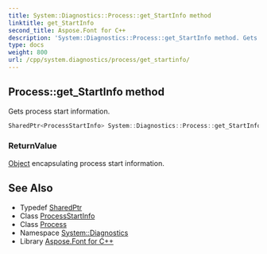 ```yaml
---
title: System::Diagnostics::Process::get_StartInfo method
linktitle: get_StartInfo
second_title: Aspose.Font for C++
description: 'System::Diagnostics::Process::get_StartInfo method. Gets process start information in C++.'
type: docs
weight: 800
url: /cpp/system.diagnostics/process/get_startinfo/
---
```

## Process::get_StartInfo method


Gets process start information.

```cpp
SharedPtr<ProcessStartInfo> System::Diagnostics::Process::get_StartInfo() const
```


### ReturnValue

[Object](../../../system/object/) encapsulating process start information.

## See Also

* Typedef [SharedPtr](../../../system/sharedptr/)
* Class [ProcessStartInfo](../../processstartinfo/)
* Class [Process](../)
* Namespace [System::Diagnostics](../../)
* Library [Aspose.Font for C++](../../../)
